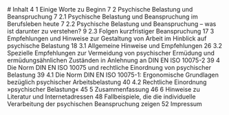 <!-- Header: PSYCHISCHE BELASTUNG UND BEANSPRUCHUNG IM BERUFSLEBEN -->  # Inhalt  4    1    Einige Worte zu Beginn  7    2    Psychische Belastung und Beanspruchung 7    2.1  Psychische Belastung und Beanspruchung im Berufsleben heute 7    2.2  Psychische Belastung und Beanspruchung – was ist darunter zu verstehen? 9    2.3  Folgen kurzfristiger Beanspruchung  17   3    Empfehlungen und Hinweise zur Gestaltung von Arbeit        im Hinblick auf psychische Belastung 18   3.1  Allgemeine Hinweise und Empfehlungen 26   3.2  Spezielle Empfehlungen zur Vermeidung von psychischer Ermüdung        und ermüdungsähnlichen Zuständen in Anlehnung an DIN EN ISO 10075-2  39   4    Die Norm DIN EN ISO 10075 und rechtliche Einordnung von psychischer Belastung 39   4.1  Die Norm DIN EN ISO 10075-1: Ergonomische Grundlagen bezüglich psychischer        Arbeitsbelastung 40   4.2  Rechtliche Einordnung »psychischer Belastung«  45   5    Zusammenfassung  46   6    Hinweise zu Literatur und Internetadressen  48       Fallbeispiele, die die individuelle Verarbeitung der psychischen Beanspruchung zeigen  52       Impressum  <!-- Page number: 3 -->

